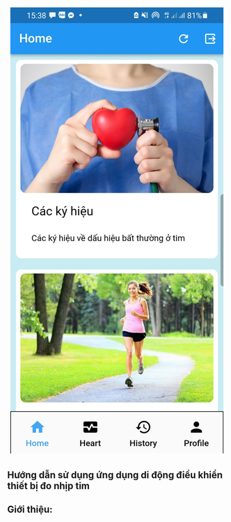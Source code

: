 <a href="https://flutter.dev/">
  <h1 align="center">
    <picture>
      <img alt="Flutter" src="https://github.com/vm7608/PBL5-Healthy-Heart/blob/main/Mobile/source/z4412173494259_f79241a9a10d8f37ebb426d9c2dc7d7f.jpg">
    </picture>
  </h1>
</a>

## Hướng dẫn sử dụng ứng dụng di động điều khiển thiết bị đo nhịp tim

## Giới thiệu:

